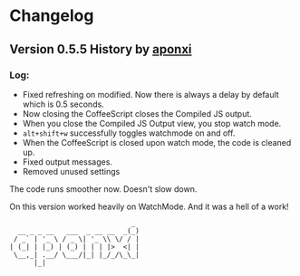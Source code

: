 # Changelog
## Version 0.5.5 History by [aponxi](https://github.com/aponxi)

### Log:
* Fixed refreshing on modified. Now there is always a delay by default which is 0.5 seconds.
* Now closing the CoffeeScript closes the Compiled JS output.
* When you close the Compiled JS Output view, you stop watch mode.
* `alt+shift+w` successfully toggles watchmode on and off.
* When the CoffeeScript is closed upon watch mode, the code is cleaned up.
* Fixed output messages.
* Removed unused settings

The code runs smoother now. Doesn't slow down. 

On this version worked heavily on WatchMode. And it was a hell of a work!

                                  _ 
      __ _ _ __   ___  _ __ __  _(_)
     / _` | '_ \ / _ \| '_ \\ \/ / |
    | (_| | |_) | (_) | | | |>  <| |
     \__,_| .__/ \___/|_| |_/_/\_\_|
          |_|                       